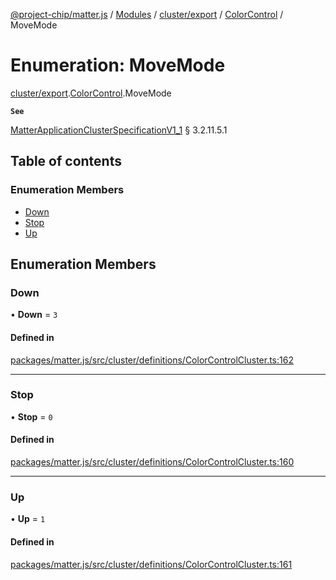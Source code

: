 [@project-chip/matter.js](../README.md) / [Modules](../modules.md) / [cluster/export](../modules/cluster_export.md) / [ColorControl](../modules/cluster_export.ColorControl.md) / MoveMode

# Enumeration: MoveMode

[cluster/export](../modules/cluster_export.md).[ColorControl](../modules/cluster_export.ColorControl.md).MoveMode

**`See`**

[MatterApplicationClusterSpecificationV1_1](../interfaces/spec_export.MatterApplicationClusterSpecificationV1_1.md) § 3.2.11.5.1

## Table of contents

### Enumeration Members

- [Down](cluster_export.ColorControl.MoveMode.md#down)
- [Stop](cluster_export.ColorControl.MoveMode.md#stop)
- [Up](cluster_export.ColorControl.MoveMode.md#up)

## Enumeration Members

### Down

• **Down** = ``3``

#### Defined in

[packages/matter.js/src/cluster/definitions/ColorControlCluster.ts:162](https://github.com/project-chip/matter.js/blob/b7330d72/packages/matter.js/src/cluster/definitions/ColorControlCluster.ts#L162)

___

### Stop

• **Stop** = ``0``

#### Defined in

[packages/matter.js/src/cluster/definitions/ColorControlCluster.ts:160](https://github.com/project-chip/matter.js/blob/b7330d72/packages/matter.js/src/cluster/definitions/ColorControlCluster.ts#L160)

___

### Up

• **Up** = ``1``

#### Defined in

[packages/matter.js/src/cluster/definitions/ColorControlCluster.ts:161](https://github.com/project-chip/matter.js/blob/b7330d72/packages/matter.js/src/cluster/definitions/ColorControlCluster.ts#L161)
